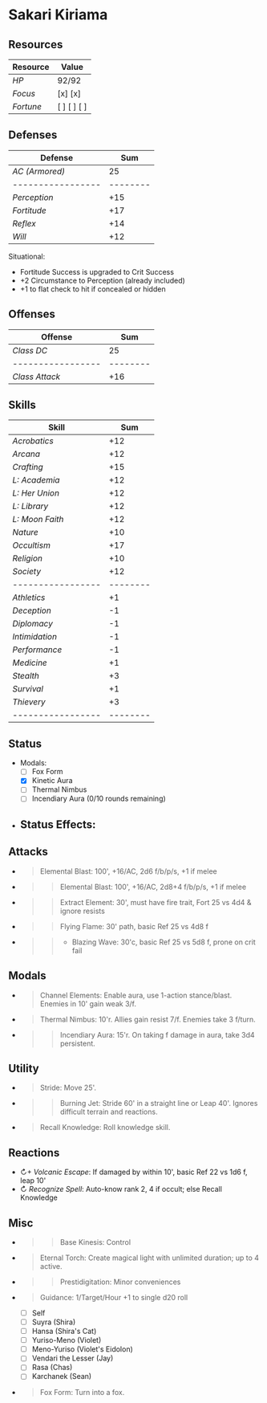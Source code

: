 # Sakari Kiriama
## Resources
| **Resource** |  Value       |
|--------------|--------------|
| *HP*         |  92/92       |
| *Focus*      |  [x] [x]     |
| *Fortune*    |  [ ] [ ] [ ] |

## Defenses
| **Defense**     |  Sum   |
|-----------------|--------|
| *AC (Armored)*  |  25    |
|-----------------|--------|
| *Perception*    |  +15   |
| *Fortitude*     |  +17   |
| *Reflex*        |  +14   |
| *Will*          |  +12   |
Situational:
- Fortitude Success is upgraded to Crit Success
- +2 Circumstance to Perception (already included)
- +1 to flat check to hit if concealed or hidden

## Offenses
| **Offense**     |  Sum   |
|-----------------|--------|
| *Class DC*      |  25    |
|-----------------|--------|
| *Class Attack*  |  +16   |

## Skills
| **Skill**       |  Sum   |
|-----------------|--------|
| *Acrobatics*    |  +12   |
| *Arcana*        |  +12   |
| *Crafting*      |  +15   |
| *L: Academia*   |  +12   |
| *L: Her Union*  |  +12   |
| *L: Library*    |  +12   |
| *L: Moon Faith* |  +12   |
| *Nature*        |  +10   |
| *Occultism*     |  +17   |
| *Religion*      |  +10   |
| *Society*       |  +12   |
|-----------------|--------|
| *Athletics*     |  +1    |
| *Deception*     |  -1    |
| *Diplomacy*     |  -1    |
| *Intimidation*  |  -1    |
| *Performance*   |  -1    |
| *Medicine*      |  +1    |
| *Stealth*       |  +3    |
| *Survival*      |  +1    |
| *Thievery*      |  +3    |
|-----------------|--------|

## Status
- Modals:
    - [ ] Fox Form
    - [x] Kinetic Aura
    - [ ] Thermal Nimbus
    - [ ] Incendiary Aura (0/10 rounds remaining)
- Status Effects:
  - 

## Attacks
- > Elemental Blast: 100', +16/AC, 2d6 f/b/p/s, +1 if melee
- >> Elemental Blast: 100', +16/AC, 2d8+4 f/b/p/s, +1 if melee
- >> Extract Element: 30', must have fire trait, Fort 25 vs 4d4 & ignore resists
- >> Flying Flame: 30' path, basic Ref 25 vs 4d8 f
- >>+ Blazing Wave: 30'c, basic Ref 25 vs 5d8 f, prone on crit fail

## Modals
- > Channel Elements: Enable aura, use 1-action stance/blast. Enemies in 10' gain weak 3/f.
- > Thermal Nimbus: 10'r. Allies gain resist 7/f. Enemies take 3 f/turn.
- >> Incendiary Aura: 15'r. On taking f damage in aura, take 3d4 persistent.

## Utility
- > Stride: Move 25'.
- >> Burning Jet: Stride 60' in a straight line or Leap 40'. Ignores difficult terrain and reactions.
- > Recall Knowledge: Roll knowledge skill.

## Reactions
- ↻+ *Volcanic Escape*: If damaged by within 10', basic Ref 22 vs 1d6 f, leap 10'
- ↻ *Recognize Spell*: Auto-know rank 2, 4 if occult; else Recall Knowledge

## Misc
- >> Base Kinesis: Control
- > Eternal Torch: Create magical light with unlimited duration; up to 4 active.
- >> Prestidigitation: Minor conveniences
- > Guidance: 1/Target/Hour +1 to single d20 roll
  - [ ] Self
  - [ ] Suyra (Shira)
  - [ ] Hansa (Shira's Cat)
  - [ ] Yuriso-Meno (Violet)
  - [ ] Meno-Yuriso (Violet's Eidolon)
  - [ ] Vendari the Lesser (Jay)
  - [ ] Rasa (Chas)
  - [ ] Karchanek (Sean)
- > Fox Form: Turn into a fox.